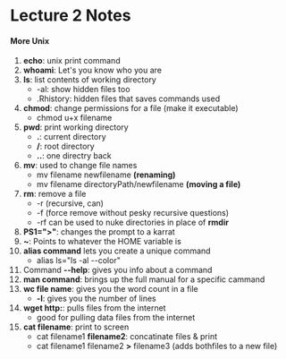 # Lecture 2 Notes   

#### More Unix     
1. **echo**: unix print command 
2. **whoami**: Let's you know who you are 
3. **ls**: list contents of working directory 
    * -al: show hidden files too
    * .Rhistory: hidden files that saves commands used
4. **chmod**: change permissions for a file (make it executable)
    * chmod u+x filename
5. **pwd**: print working directory 
      * **.**: current directory
      * **/**: root directory 
      * **..**: one directry back 
6. **mv**: used to change file names 
      * mv filename newfilename **(renaming)**
      * mv filename directoryPath/newfilename **(moving a file)**
7. **rm**: remove a file
      * -r (recursive, can)
      * -f (force remove without pesky recursive questions)
      * -rf can be used to nuke directories in place of **rmdir**
8. **PS1=">"**: changes the prompt to a karrat 
9. **~**: Points to whatever the HOME variable is 
10. **alias command** lets you create a unique command
      * alias ls="ls -al --color"
11. Command **--help**: gives you info about a command 
12. **man command**: brings up the full manual for a specific cammand
13. **wc file name**: gives you the word count in a file
      * **-l**: gives you the number of lines
14. **wget http:**: pulls files from the internet
      * good for pulling data files from the internet
15. **cat filename**: print to screen
      * cat filename1 **filename2**: concatinate files & print
      * cat filename1 filename2 **>** filename3 (adds bothfiles to a new file)
      
